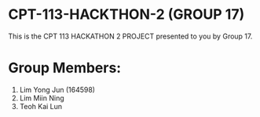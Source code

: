 # CPT-113-HACKTHON-2 (GROUP 17)
This is the CPT 113 HACKATHON 2 PROJECT presented to you by Group 17.

# Group Members:
1. Lim Yong Jun (164598)
2. Lim Miin Ning
3. Teoh Kai Lun
   
